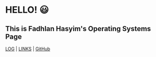 # HELLO! 😃
## This is Fadhlan Hasyim's Operating Systems Page

[LOG](TXT/mylog.txt) | [LINKS](LINKS/) | [GitHub](https://github.com/fadhlanhasyim/os222)
